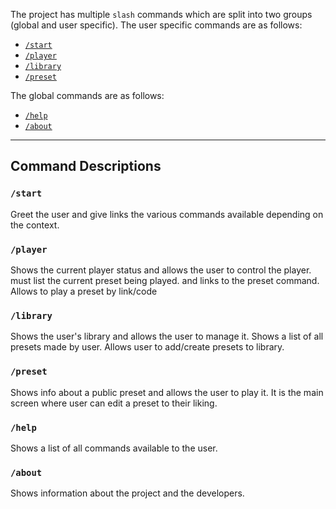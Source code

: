 The project has multiple `slash` commands which are split into two groups (global and user specific).
The user specific commands are as follows:
- [`/start`](#start)
- [`/player`](#player)
- [`/library`](#library)
- [`/preset`](#preset)

The global commands are as follows:
- [`/help`](#help)
- [`/about`](#about)

---
## Command Descriptions
### `/start`
Greet the user and give links the various commands available depending on the context.
### `/player`
Shows the current player status and allows the user to control the player.
must list the current preset being played. and links to the preset command.
Allows to play a preset by link/code
### `/library`
Shows the user's library and allows the user to manage it.
Shows a list of all presets made by user.
Allows user to add/create presets to library.
### `/preset`
Shows info about a public preset and allows the user to play it.
It is the main screen where user can edit a preset to their liking.
### `/help`
Shows a list of all commands available to the user.
### `/about`
Shows information about the project and the developers.
